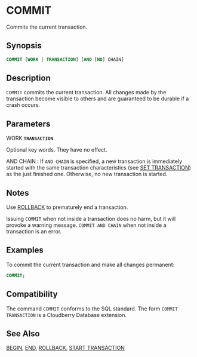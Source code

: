 # COMMIT

Commits the current transaction.

## Synopsis

```sql
COMMIT [WORK | TRANSACTION] [AND [NO] CHAIN]
```

## Description

`COMMIT` commits the current transaction. All changes made by the transaction become visible to others and are guaranteed to be durable if a crash occurs.

## Parameters

WORK
**`TRANSACTION`**

Optional key words. They have no effect.

AND CHAIN
:   If `AND CHAIN` is specified, a new transaction is immediately started with the same transaction characteristics (see [SET TRANSACTION](/docs/sql-statements/sql-stmt-set-transaction.md)) as the just finished one. Otherwise, no new transaction is started.

## Notes

Use [ROLLBACK](/docs/sql-statements/sql-stmt-rollback.md) to prematurely end a transaction.

Issuing `COMMIT` when not inside a transaction does no harm, but it will provoke a warning message. `COMMIT AND CHAIN` when not inside a transaction is an error.

## Examples

To commit the current transaction and make all changes permanent:

```sql
COMMIT;
```

## Compatibility

The command `COMMIT` conforms to the SQL standard. The form `COMMIT TRANSACTION` is a Cloudberry Database extension.

## See Also

[BEGIN](/docs/sql-statements/sql-stmt-begin.md), [END](/docs/sql-statements/sql-stmt-end.md), [ROLLBACK](/docs/sql-statements/sql-stmt-rollback.md), [START TRANSACTION](/docs/sql-statements/sql-stmt-start-transaction.md)



